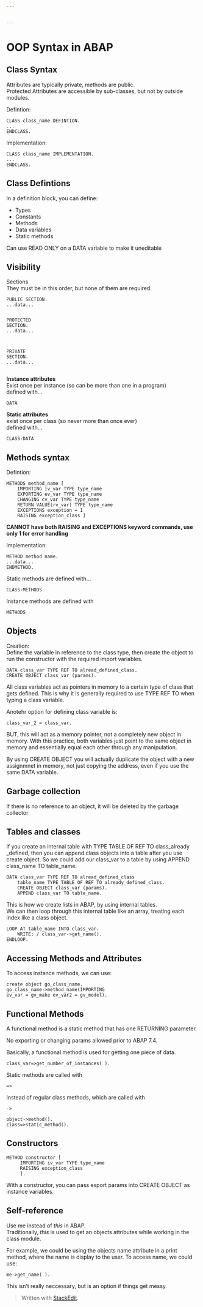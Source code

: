 ```yaml
---


---
```


<h1 id="oop-syntax-in-abap">OOP Syntax in ABAP</h1>
<h2 id="class-syntax">Class Syntax</h2>
<p>Attributes are typically private, methods are public.<br>
Protected Attributes are accessible by sub-classes, but not by outside modules.</p>
<p>Defintion:</p>
<pre class=" language-abap"><code class="prism  language-abap"><span class="token keyword">CLASS</span> class_name DEFINTION<span class="token punctuation">.</span>
<span class="token punctuation">.</span><span class="token punctuation">.</span><span class="token punctuation">.</span>
<span class="token keyword">ENDCLASS</span><span class="token punctuation">.</span>
</code></pre>
<p>Implementation:</p>
<pre class=" language-abap"><code class="prism  language-abap"><span class="token keyword">CLASS</span> class_name <span class="token keyword">IMPLEMENTATION</span><span class="token punctuation">.</span>
<span class="token punctuation">.</span><span class="token punctuation">.</span><span class="token punctuation">.</span>
<span class="token keyword">ENDCLASS</span><span class="token punctuation">.</span>
</code></pre>
<h2 id="class-defintions">Class Defintions</h2>
<p>In a definition block, you can define:</p>
<ul>
<li>Types</li>
<li>Constants</li>
<li>Methods</li>
<li>Data variables</li>
<li>Static methods</li>
</ul>
<p>Can use READ ONLY on a DATA variable to make it uneditable</p>
<h2 id="visibility">Visibility</h2>
<p>Sections<br>
They must be in this order, but none of them are required.</p>
<pre class=" language-abap"><code class="prism  language-abap"><span class="token keyword">PUBLIC</span> <span class="token keyword">SECTION</span><span class="token punctuation">.</span>
<span class="token punctuation">.</span><span class="token punctuation">.</span><span class="token punctuation">.</span><span class="token keyword">data</span><span class="token punctuation">.</span><span class="token punctuation">.</span><span class="token punctuation">.</span>

<span class="token keyword">PROTECTED</span> <span class="token keyword">SECTION</span><span class="token punctuation">.</span>
<span class="token punctuation">.</span><span class="token punctuation">.</span><span class="token punctuation">.</span><span class="token keyword">data</span><span class="token punctuation">.</span><span class="token punctuation">.</span><span class="token punctuation">.</span>

<span class="token keyword">PRIVATE</span> <span class="token keyword">SECTION</span><span class="token punctuation">.</span>
<span class="token punctuation">.</span><span class="token punctuation">.</span><span class="token punctuation">.</span><span class="token keyword">data</span><span class="token punctuation">.</span><span class="token punctuation">.</span><span class="token punctuation">.</span>
</code></pre>
<p><strong>Instance attributes</strong><br>
Exist once per instance (so can be more than one in a program)<br>
defined with…</p>
<pre class=" language-abap"><code class="prism  language-abap"><span class="token keyword">DATA</span>
</code></pre>
<p><strong>Static attributes</strong><br>
exist once per class (so never more than once ever)<br>
defined with…</p>
<pre class=" language-abap"><code class="prism  language-abap"><span class="token keyword">CLASS-DATA</span>
</code></pre>
<h2 id="methods-syntax">Methods syntax</h2>
<p>Defintion:</p>
<pre class=" language-abap"><code class="prism  language-abap"><span class="token keyword">METHODS</span> method_name [
	<span class="token keyword">IMPORTING</span> iv_var <span class="token keyword">TYPE</span> type_name
	<span class="token keyword">EXPORTING</span> ev_var <span class="token keyword">TYPE</span> type_name
	<span class="token keyword">CHANGING</span> cv_var <span class="token keyword">TYPE</span> type_name
	<span class="token keyword">RETURN</span> <span class="token keyword">VALUE</span><span class="token punctuation">(</span>rv_var<span class="token punctuation">)</span> <span class="token keyword">TYPE</span> type_name
	<span class="token keyword">EXCEPTIONS</span> <span class="token keyword">exception</span> <span class="token operator">=</span> <span class="token number">1</span>
	<span class="token keyword">RAISING</span> exception_class ]
</code></pre>
<p><strong>CANNOT have both RAISING and EXCEPTIONS keyword commands, use only 1 for error handling</strong></p>
<p>Implementation:</p>
<pre class=" language-abap"><code class="prism  language-abap"><span class="token keyword">METHOD</span> <span class="token keyword">method</span> <span class="token keyword">name</span><span class="token punctuation">.</span>
<span class="token punctuation">.</span><span class="token punctuation">.</span><span class="token punctuation">.</span><span class="token keyword">data</span><span class="token punctuation">.</span><span class="token punctuation">.</span><span class="token punctuation">.</span>
<span class="token keyword">ENDMETHOD</span><span class="token punctuation">.</span>
</code></pre>
<p>Static methods are defined with…</p>
<pre class=" language-abap"><code class="prism  language-abap"><span class="token keyword">CLASS-METHODS</span>
</code></pre>
<p>Instance methods are defined with</p>
<pre class=" language-abap"><code class="prism  language-abap"><span class="token keyword">METHODS</span>
</code></pre>
<h2 id="objects">Objects</h2>
<p>Creation:<br>
Define the variable in reference to the class type, then create the object to run the constructor with the required import variables.</p>
<pre class=" language-abap"><code class="prism  language-abap"><span class="token keyword">DATA</span> class_var <span class="token keyword">TYPE</span> <span class="token keyword">REF</span> <span class="token keyword">TO</span> alread_defined_class<span class="token punctuation">.</span>
<span class="token keyword">CREATE</span> <span class="token keyword">OBJECT</span> class_var <span class="token punctuation">(</span>params<span class="token punctuation">)</span><span class="token punctuation">.</span>
</code></pre>
<p>All class variables act as pointers in memory to a certain type of class that gets defined. This is why it is generally required to use TYPE REF TO when typing a class variable.</p>
<p>Anotehr option for defining class variable is:</p>
<pre class=" language-abap"><code class="prism  language-abap">class_var_2 <span class="token operator">=</span> class_var<span class="token punctuation">.</span>
</code></pre>
<p>BUT, this will act as a memory pointer, not a completely new object in memory. With this practice, both variables just point to the same object in memory and essentially equal each other through any manipulation.</p>
<p>By using CREATE OBJECT you will actually duplicate the object with a new assignmnet in memory, not just copying the address, even if you use the same DATA variable.</p>
<h2 id="garbage-collection">Garbage collection</h2>
<p>If there is no reference to an object, it will be deleted by the garbage collector</p>
<h2 id="tables-and-classes">Tables and classes</h2>
<p>If you create an internal table with TYPE TABLE OF REF TO class_already _defined, then you can append class objects into a table after you use create object. So we could add our class_var to a table by using APPEND class_name TO table_name.</p>
<pre class=" language-abap"><code class="prism  language-abap"><span class="token keyword">DATA</span> class_var <span class="token keyword">TYPE</span> <span class="token keyword">REF</span> <span class="token keyword">TO</span> alread_defined_class
	table_name <span class="token keyword">TYPE</span> <span class="token keyword">TABLE</span> <span class="token keyword">OF</span> <span class="token keyword">REF</span> <span class="token keyword">TO</span> already_defined_class<span class="token punctuation">.</span>
	<span class="token keyword">CREATE</span> <span class="token keyword">OBJECT</span> class_var <span class="token punctuation">(</span>params<span class="token punctuation">)</span><span class="token punctuation">.</span>
	<span class="token keyword">APPEND</span> class_var <span class="token keyword">TO</span> table_name<span class="token punctuation">.</span>
</code></pre>
<p>This is how we create lists in ABAP, by using internal tables.<br>
We can then loop through this internal table like an array, treating each index like a class object.</p>
<pre class=" language-abap"><code class="prism  language-abap"><span class="token keyword">LOOP</span> <span class="token keyword">AT</span> table_name <span class="token keyword">INTO</span> class_var<span class="token punctuation">.</span>
	<span class="token keyword">WRITE</span><span class="token punctuation">:</span> <span class="token operator">/</span> class_var<span class="token token-operator punctuation">-&gt;</span>get_name<span class="token punctuation">(</span><span class="token punctuation">)</span><span class="token punctuation">.</span>
<span class="token keyword">ENDLOOP</span><span class="token punctuation">.</span>
</code></pre>
<h2 id="accessing-methods-and-attributes">Accessing Methods and Attributes</h2>
<p>To access instance methods, we can use:</p>
<pre class=" language-abap"><code class="prism  language-abap"><span class="token keyword">create</span> <span class="token keyword">object</span> go_class_name<span class="token punctuation">.</span>
go_class_name<span class="token token-operator punctuation">-&gt;</span>method_name<span class="token punctuation">(</span>IMPORTING
ev_var <span class="token operator">=</span> gv_make ev_var2 <span class="token operator">=</span> gv_model<span class="token punctuation">)</span><span class="token punctuation">.</span>
</code></pre>
<h2 id="functional-methods">Functional Methods</h2>
<p>A functional method is a static method that has one RETURNING parameter.</p>
<p>No exporting or changing params allowed prior to ABAP 7.4.</p>
<p>Basically, a functional method is used for getting one piece of data.</p>
<pre class=" language-abap"><code class="prism  language-abap">class_var<span class="token token-operator punctuation">=&gt;</span>get_number_of_instances<span class="token punctuation">(</span> <span class="token punctuation">)</span><span class="token punctuation">.</span>
</code></pre>
<p>Static methods are called with</p>
<pre class=" language-j"><code class="prism  language-j"><span class="token verb keyword">=</span><span class="token verb keyword">&gt;</span>
</code></pre>
<p>Instead of regular class methods, which are called with</p>
<pre class=" language-j"><code class="prism  language-j"><span class="token verb keyword">-</span><span class="token verb keyword">&gt;</span> 
</code></pre>
<pre class=" language-abap"><code class="prism  language-abap"><span class="token keyword">object</span>-&gt;method<span class="token punctuation">(</span><span class="token punctuation">)</span><span class="token punctuation">.</span>
<span class="token keyword">class</span>=&gt;static_method<span class="token punctuation">(</span><span class="token punctuation">)</span><span class="token punctuation">.</span>
</code></pre>
<h2 id="constructors">Constructors</h2>
<pre class=" language-abap"><code class="prism  language-abap"><span class="token keyword">METHOD</span> constructor [
	 <span class="token keyword">IMPORTING</span> iv_var <span class="token keyword">TYPE</span> type_name
	 <span class="token keyword">RAISING</span> exception_class 
	 ]<span class="token punctuation">.</span>
</code></pre>
<p>With a constructor, you can pass export params into CREATE OBJECT as instance variables.</p>
<h2 id="self-reference">Self-reference</h2>
<p>Use me instead of <em>this</em> in ABAP.<br>
Traditionally, <em>this</em> is used to get an objects attributes while working in the class module.</p>
<p>For example, we could be using the objects name attribute in a print method, where the name is display to the user.  To access name, we could use:</p>
<pre class=" language-abap"><code class="prism  language-abap">me<span class="token token-operator punctuation">-&gt;</span>get_name<span class="token punctuation">(</span> <span class="token punctuation">)</span><span class="token punctuation">.</span>
</code></pre>
<p>This isn’t really neccessary, but is an option if things get messy.</p>
<blockquote>
<p>Written with <a href="https://stackedit.io/">StackEdit</a>.</p>
</blockquote>

